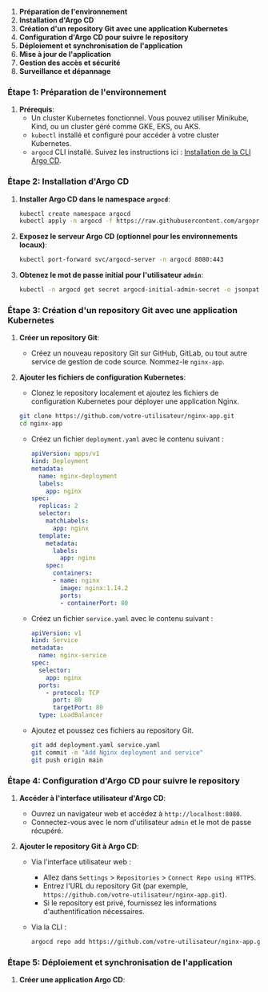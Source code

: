 1. **Préparation de l'environnement**
2. **Installation d'Argo CD**
3. **Création d'un repository Git avec une application Kubernetes**
4. **Configuration d'Argo CD pour suivre le repository**
5. **Déploiement et synchronisation de l'application**
6. **Mise à jour de l'application**
7. **Gestion des accès et sécurité**
8. **Surveillance et dépannage**

### Étape 1: Préparation de l'environnement

1. **Prérequis**:
   - Un cluster Kubernetes fonctionnel. Vous pouvez utiliser Minikube, Kind, ou un cluster géré comme GKE, EKS, ou AKS.
   - `kubectl` installé et configuré pour accéder à votre cluster Kubernetes.
   - `argocd` CLI installé. Suivez les instructions ici : [Installation de la CLI Argo CD](https://argo-cd.readthedocs.io/en/stable/cli_installation/).

### Étape 2: Installation d'Argo CD

1. **Installer Argo CD dans le namespace `argocd`**:
   ```sh
   kubectl create namespace argocd
   kubectl apply -n argocd -f https://raw.githubusercontent.com/argoproj/argo-cd/stable/manifests/install.yaml
   ```

2. **Exposez le serveur Argo CD (optionnel pour les environnements locaux)**:
   ```sh
   kubectl port-forward svc/argocd-server -n argocd 8080:443
   ```

3. **Obtenez le mot de passe initial pour l'utilisateur `admin`**:
   ```sh
   kubectl -n argocd get secret argocd-initial-admin-secret -o jsonpath="{.data.password}" | base64 -d; echo
   ```

### Étape 3: Création d'un repository Git avec une application Kubernetes

1. **Créer un repository Git**:
   - Créez un nouveau repository Git sur GitHub, GitLab, ou tout autre service de gestion de code source. Nommez-le `nginx-app`.

2. **Ajouter les fichiers de configuration Kubernetes**:
   - Clonez le repository localement et ajoutez les fichiers de configuration Kubernetes pour déployer une application Nginx.

   ```sh
   git clone https://github.com/votre-utilisateur/nginx-app.git
   cd nginx-app
   ```

   - Créez un fichier `deployment.yaml` avec le contenu suivant :

     ```yaml
     apiVersion: apps/v1
     kind: Deployment
     metadata:
       name: nginx-deployment
       labels:
         app: nginx
     spec:
       replicas: 2
       selector:
         matchLabels:
           app: nginx
       template:
         metadata:
           labels:
             app: nginx
         spec:
           containers:
           - name: nginx
             image: nginx:1.14.2
             ports:
             - containerPort: 80
     ```

   - Créez un fichier `service.yaml` avec le contenu suivant :

     ```yaml
     apiVersion: v1
     kind: Service
     metadata:
       name: nginx-service
     spec:
       selector:
         app: nginx
       ports:
         - protocol: TCP
           port: 80
           targetPort: 80
       type: LoadBalancer
     ```

   - Ajoutez et poussez ces fichiers au repository Git.

     ```sh
     git add deployment.yaml service.yaml
     git commit -m "Add Nginx deployment and service"
     git push origin main
     ```

### Étape 4: Configuration d'Argo CD pour suivre le repository

1. **Accéder à l'interface utilisateur d'Argo CD**:
   - Ouvrez un navigateur web et accédez à `http://localhost:8080`.
   - Connectez-vous avec le nom d'utilisateur `admin` et le mot de passe récupéré.

2. **Ajouter le repository Git à Argo CD**:
   - Via l'interface utilisateur web :
     - Allez dans `Settings` > `Repositories` > `Connect Repo using HTTPS`.
     - Entrez l'URL du repository Git (par exemple, `https://github.com/votre-utilisateur/nginx-app.git`).
     - Si le repository est privé, fournissez les informations d'authentification nécessaires.

   - Via la CLI :
     ```sh
     argocd repo add https://github.com/votre-utilisateur/nginx-app.git --username <username> --password <password>
     ```

### Étape 5: Déploiement et synchronisation de l'application

1. **Créer une application Argo CD**:
